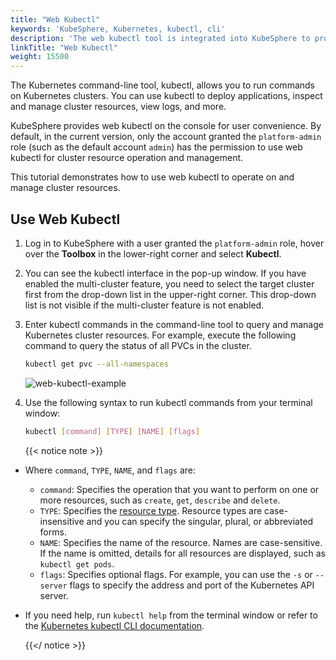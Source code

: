 ```yaml
---
title: "Web Kubectl"
keywords: 'KubeSphere, Kubernetes, kubectl, cli'
description: 'The web kubectl tool is integrated into KubeSphere to provide consistent user experiences for Kubernetes users.'
linkTitle: "Web Kubectl"
weight: 15500
---
```


The Kubernetes command-line tool, kubectl, allows you to run commands on Kubernetes clusters. You can use kubectl to deploy applications, inspect and manage cluster resources, view logs, and more.

KubeSphere provides web kubectl on the console for user convenience. By default, in the current version, only the account granted the `platform-admin` role (such as the default account `admin`) has the permission to use web kubectl for cluster resource operation and management.

This tutorial demonstrates how to use web kubectl to operate on and manage cluster resources.

## Use Web Kubectl

1. Log in to KubeSphere with a user granted the `platform-admin` role, hover over the **Toolbox** in the lower-right corner and select **Kubectl**.

2. You can see the kubectl interface in the pop-up window. If you have enabled the multi-cluster feature, you need to select the target cluster first from the drop-down list in the upper-right corner. This drop-down list is not visible if the multi-cluster feature is not enabled.

3. Enter kubectl commands in the command-line tool to query and manage Kubernetes cluster resources. For example, execute the following command to query the status of all PVCs in the cluster.

    ```bash
    kubectl get pvc --all-namespaces
    ```

    ![web-kubectl-example](/images/docs/web-kubectl/web-kubectl-example.png)

4. Use the following syntax to run kubectl commands from your terminal window:

    ```bash
    kubectl [command] [TYPE] [NAME] [flags]
    ```

    {{< notice note >}}

- Where `command`, `TYPE`, `NAME`, and `flags` are:
  - `command`: Specifies the operation that you want to perform on one or more resources, such as `create`, `get`, `describe` and `delete`.
  - `TYPE`: Specifies the [resource type](https://kubernetes.io/docs/reference/kubectl/overview/#resource-types). Resource types are case-insensitive and you can specify the singular, plural, or abbreviated forms.
  - `NAME`: Specifies the name of the resource. Names are case-sensitive. If the name is omitted, details for all resources are displayed, such as `kubectl get pods`.
  - `flags`: Specifies optional flags. For example, you can use the `-s` or `--server` flags to specify the address and port of the Kubernetes API server.
- If you need help, run `kubectl help` from the terminal window or refer to the [Kubernetes kubectl CLI documentation](https://kubernetes.io/docs/reference/kubectl/overview/).

    {{</ notice >}}
